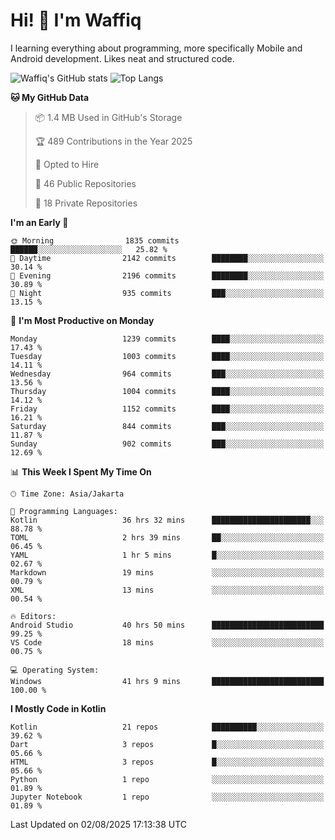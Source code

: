 
# Hi! 👋 I'm Waffiq

I learning everything about programming, more specifically Mobile and Android development. Likes neat and structured code.

<!-- Get to know more about me?

<a href="https://www.linkedin.com/in/waffiqaziz/"><img src="https://img.shields.io/static/v1?label=%20&message=LinkedIn&logo=linkedin&logoColor=white&color=0A66C2&style=for-the-badge" alt="LinkedIn"></a>
<a href="https://www.instagram.com/waffiqaziz/"><img src="https://img.shields.io/static/v1?label=%20&message=instagram&logo=instagram&logoColor=white&labelColor=%23E1306C&color=%23E1306C&style=for-the-badge" alt="Instagram"></a>
<a href="https://web.facebook.com/WaffiqAziz/"><img src="https://img.shields.io/static/v1?label=%20&message=Facebook&logo=facebook&logoColor=white&color=1877F2&style=for-the-badge" alt="Facebook"></a>
<a href="https://twitter.com/waffiqaziz"><img src="https://img.shields.io/static/v1?label=%20&message=X&logo=x&logoColor=white&color=000000&style=for-the-badge" alt="X"></a> -->

![Waffiq's GitHub stats](https://github-readme-stats-eight-theta.vercel.app/api?username=waffiqaziz&show_icons=true&include_all_commits=true&count_private=true&theme=dark)
![Top Langs](https://github-readme-stats.vercel.app/api/top-langs/?username=waffiqaziz&layout=compact&langs_count=8&theme=dark)

<!--START_SECTION:waka-->
**🐱 My GitHub Data** 

> 📦 1.4 MB Used in GitHub's Storage 
 > 
> 🏆 489 Contributions in the Year 2025
 > 
> 💼 Opted to Hire
 > 
> 📜 46 Public Repositories 
 > 
> 🔑 18 Private Repositories 
 > 
**I'm an Early 🐤** 

```text
🌞 Morning                1835 commits        ██████░░░░░░░░░░░░░░░░░░░   25.82 % 
🌆 Daytime                2142 commits        ████████░░░░░░░░░░░░░░░░░   30.14 % 
🌃 Evening                2196 commits        ████████░░░░░░░░░░░░░░░░░   30.89 % 
🌙 Night                  935 commits         ███░░░░░░░░░░░░░░░░░░░░░░   13.15 % 
```
📅 **I'm Most Productive on Monday** 

```text
Monday                   1239 commits        ████░░░░░░░░░░░░░░░░░░░░░   17.43 % 
Tuesday                  1003 commits        ████░░░░░░░░░░░░░░░░░░░░░   14.11 % 
Wednesday                964 commits         ███░░░░░░░░░░░░░░░░░░░░░░   13.56 % 
Thursday                 1004 commits        ████░░░░░░░░░░░░░░░░░░░░░   14.12 % 
Friday                   1152 commits        ████░░░░░░░░░░░░░░░░░░░░░   16.21 % 
Saturday                 844 commits         ███░░░░░░░░░░░░░░░░░░░░░░   11.87 % 
Sunday                   902 commits         ███░░░░░░░░░░░░░░░░░░░░░░   12.69 % 
```


📊 **This Week I Spent My Time On** 

```text
🕑︎ Time Zone: Asia/Jakarta

💬 Programming Languages: 
Kotlin                   36 hrs 32 mins      ██████████████████████░░░   88.78 % 
TOML                     2 hrs 39 mins       ██░░░░░░░░░░░░░░░░░░░░░░░   06.45 % 
YAML                     1 hr 5 mins         █░░░░░░░░░░░░░░░░░░░░░░░░   02.67 % 
Markdown                 19 mins             ░░░░░░░░░░░░░░░░░░░░░░░░░   00.79 % 
XML                      13 mins             ░░░░░░░░░░░░░░░░░░░░░░░░░   00.54 % 

🔥 Editors: 
Android Studio           40 hrs 50 mins      █████████████████████████   99.25 % 
VS Code                  18 mins             ░░░░░░░░░░░░░░░░░░░░░░░░░   00.75 % 

💻 Operating System: 
Windows                  41 hrs 9 mins       █████████████████████████   100.00 % 
```

**I Mostly Code in Kotlin** 

```text
Kotlin                   21 repos            ██████████░░░░░░░░░░░░░░░   39.62 % 
Dart                     3 repos             █░░░░░░░░░░░░░░░░░░░░░░░░   05.66 % 
HTML                     3 repos             █░░░░░░░░░░░░░░░░░░░░░░░░   05.66 % 
Python                   1 repo              ░░░░░░░░░░░░░░░░░░░░░░░░░   01.89 % 
Jupyter Notebook         1 repo              ░░░░░░░░░░░░░░░░░░░░░░░░░   01.89 % 
```




 Last Updated on 02/08/2025 17:13:38 UTC
<!--END_SECTION:waka-->
